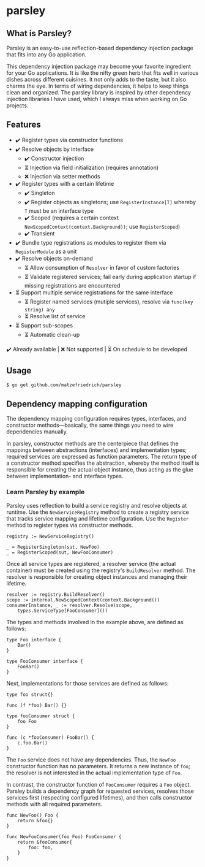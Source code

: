 # parsley

## What is Parsley?

Parsley is an easy-to-use reflection-based dependency injection package that fits into any Go application.

This dependency injection package may become your favorite ingredient for your Go applications. It is like the nifty green herb that fits well in various dishes across different cuisines. It not only adds to the taste, but it also charms the eye. In terms of wiring dependencies, it helps to keep things clean and organized. The parsley library is inspired by other dependency injection libraries I have used, which I always miss when working on Go projects.

## Features

- ✔️ Register types via constructor functions
- ✔️ Resolve objects by interface
  - ✔️ Constructor injection
  - ⏳ Injection via field initialization (requires annotation)
  - ❌ Injection via setter methods
- ✔️ Register types with a certain lifetime
  - ✔️ Singleton
  - ✔️ Register objects as singletons; use `RegisterInstance[T]` whereby `T` must be an interface type
  - ✔️ Scoped (requires a certain context `NewScopedContext(context.Background))`; use `RegisterScoped`)
  - ✔️ Transient
- ✔️ Bundle type registrations as modules to register them via `RegisterModule` as a unit
- ✔️ Resolve objects on-demand
  - ⏳ Allow consumption of `Resolver` in favor of custom factories
  - ⏳ Validate registered services; fail early during application startup if missing registrations are encountered
- ⏳ Support multiple service registrations for the same interface
  - ⏳ Register named services (mutiple services), resolve via `func(key string) any`
  - ⏳ Resolve list of service
- ⏳ Support sub-scopes
  - ⏳ Automatic clean-up


✔️ Already available | ❌ Not supported | ⏳ On schedule to be developed


## Usage

````sh
$ go get github.com/matzefriedrich/parsley
````


## Dependency mapping configuration

The dependency mapping configuration requires types, interfaces, and constructor methods—basically, the same things you need to wire dependencies manually. 

In parsley, constructor methods are the centerpiece that defines the mappings between abstractions (interfaces) and implementation types; required services are expressed as function parameters. The return type of a constructor method specifies the abstraction, whereby the method itself is responsible for creating the actual object instance, thus acting as the glue between implementation- and interface types.

### Learn Parsley by example

Parsley uses reflection to build a service registry and resolve objects at runtime. Use the `NewServiceRegistry` method to create a registry service that tracks service mapping and lifetime configuration. Use the `Register` method to register types via constructor methods.

````golang
registry := NewServiceRegistry()

_ = RegisterSingleton(sut, NewFoo)
_ = RegisterScoped(sut, NewFooConsumer)
````

Once all service types are registered, a resolver service (the actual container) must be created using the registry's `BuildResolver` method. The resolver is responsible for creating object instances and managing their lifetime.

````golang
resolver := registry.BuildResolver()
scope := internal.NewScopedContext(context.Background())
consumerInstance, _ := resolver.Resolve(scope, 
    types.ServiceType[FooConsumer]())
````

The types and methods involved in the example above, are defined as follows:

````golang
type Foo interface {
    Bar()
}

type FooConsumer interface {
    FooBar()
}
````

Next, implementations for those services are defined as follows:

````golang
type foo struct{}

func (f *foo) Bar() {}

type fooConsumer struct {
    foo Foo
}

func (c *fooConsumer) FooBar() {
    c.foo.Bar()
}
````

The `Foo` service does not have any dependencies. Thus, the `NewFoo` constructor function has no parameters. It returns a new instance of `foo`; the resolver is not interested in the actual implementation type of `Foo`.

In contrast, the constructor function of `FooConsumer` requires a `Foo` object. Parsley builds a dependency graph for requested services, resolves those services first (respecting configured lifetimes), and then calls constructor methods with all required parameters.

````golang
func NewFoo() Foo {
    return &foo{}
}

func NewFooConsumer(foo Foo) FooConsumer {
    return &fooConsumer{
        foo: foo,
    }
}
````
